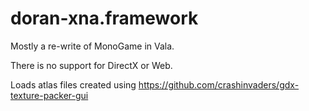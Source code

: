 # doran-xna.framework

Mostly a re-write of MonoGame in Vala.

There is no support for DirectX or Web.

Loads atlas files created using https://github.com/crashinvaders/gdx-texture-packer-gui
